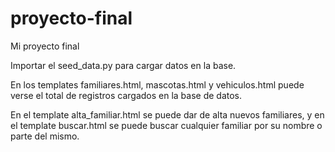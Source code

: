 # proyecto-final
Mi proyecto final

Importar el seed_data.py para cargar datos en la base.

En los templates familiares.html, mascotas.html y vehiculos.html puede verse el total de registros cargados en la base de datos.

En el template alta_familiar.html se puede dar de alta nuevos familiares, y en el template buscar.html se puede buscar cualquier familiar por su nombre o parte del mismo.
